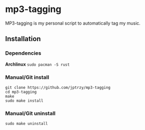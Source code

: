 # mp3-tagging
MP3-tagging is my personal script to automatically tag my music.

## Installation

### Dependencies
**Archlinux**  ``` sudo pacman -S rust ```

### Manual/Git install
```
git clone https://github.com/jptrzy/mp3-tagging
cd mp3-tagging
make
sudo make install
```

### Manual/Git uninstall
```
sudo make uninstall
```
